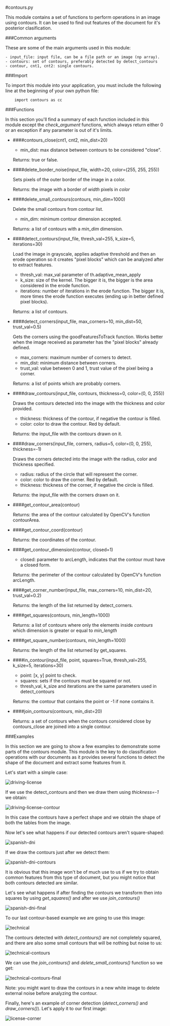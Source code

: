 #contours.py

This module contains a set of functions to perform operations in an image using contours.
It can be used to find out features of the document for it's posterior clasification.


###Common arguments

These are some of the main arguments used in this module:

    - input_file: input file, can be a file path or an image (np array).
    - contours: set of contours, preferably detected by detect_contours
    - contour, cnt1, cnt2: single contours.


###Import

To import this module into your application, you must include the following
line at the beginning of your own python file:

        import contours as cc


###Functions

In this section you'll find a summary of each function included in this module
except the *check_argument* functions, which always return either 0 or an
exception if any parameter is out of it's limits.


- ####contours_close(cnt1, cnt2, min_dist=20)

    - min_dist: max distance between contours to be considered "close".

    Returns: true or false.


- ####delete_border_noise(input_file, width=20, color=(255, 255, 255))

    Sets pixels of the outer border of the image in a color.

    Returns: the image with a border of *width* pixels in *color*


- ####delete_small_contours(contours, min_dim=1000)

    Delete the small contours from contour list.

    - min_dim: minimum contour dimension accepted.

    Returns: a list of contours with a *min_dim* dimension.


- ####detect_contours(input_file, thresh_val=255, k_size=5, iterations=30)

    Load the image in grayscale, applies adaptive threshold and then an erode operation
    so it creates "pixel blocks" which can be analyzed after to extract features.

    - thresh_val: max_val parameter of th.adaptive_mean_apply
    - k_size: size of the kernel. The bigger it is, the bigger is the area considered in the erode function.
    - iterations: number of iterations in the erode function. The bigger it is, more times the erode function executes (ending up in better defined pixel blocks).

    Returns: a list of contours.


- ####detect_corners(input_file, max_corners=10, min_dist=50, trust_val=0.5)

    Gets the corners using the goodFeaturesToTrack function. Works better when the image
    received as parameter has the "pixel blocks" already defined.

    - max_corners: maximum number of corners to detect.
    - min_dist: minimum distance between corners.
    - trust_val: value between 0 and 1, trust value of the pixel being a corner.

    Returns: a list of points which are probably corners.


- ####draw_contours(input_file, contours, thickness=0, color=(0, 0, 255))

    Draws the contours detected into the image with the thickness and color provided.

    - thickness: thickness of the contour, if negative the contour is filled.
    - color: color to draw the contour. Red by default.

    Returns: the input_file with the contours drawn on it.


- ####draw_corners(input_file, corners, radius=5, color=(0, 0, 255), thickness=-1)

    Draws the corners detected into the image with the radius, color and thickness specified.

    - radius: radius of the circle that will represent the corner.
    - color: color to draw the corner. Red by default.
    - thickness: thickness of the corner, if negative the circle is filled.

    Returns: the input_file with the corners drawn on it.


- ####get_contour_area(contour)

    Returns: the area of the contour calculated by OpenCV's function contourArea.


- ####get_contour_coord(contour)

    Returns: the coordinates of the contour.


- ####get_contour_dimension(contour, closed=1)

    - closed: parameter to arcLength, indicates that the contour must have a closed form.

    Returns: the perimeter of the contour calculated by OpenCV's function arcLength.


- ####get_corner_number(input_file, max_corners=10, min_dist=20, trust_val=0.2)

    Returns: the length of the list returned by detect_corners.


- ####get_squares(contours, min_length=1000)

    Returns: a list of contours where only the elements inside *contours* which dimension
    is greater or equal to *min_length*


- ####get_square_number(contours, min_length=1000)

    Returns: the length of the list returned by get_squares.


- ####in_contour(input_file, point, squares=True, thresh_val=255, k_size=5, iterations=30)

    - point: [x, y] point to check.
    - squares: sets if the contours must be squared or not.
    - thresh_val, k_size and iterations are the same parameters used in detect_contours

    Returns: the contour that contains the point or -1 if none contains it.


- ####join_contours(contours, min_dist=20)

    Returns: a set of contours when the contours considered close by contours_close are
    joined into a single contour.


###Examples

In this section we are going to show a few examples to demonstrate some parts of the contours module. This module is the key to do classification operations with our documents as it provides several functions to detect the shape of the document and extract some features from it.

Let's start with a simple case:

![driving-license](../../resources/license.png)

If we use the detect_contours and then we draw them using *thickness=-1* we obtain:

![driving-license-contour](../../resources/license-contour-output.png)

In this case the contours have a perfect shape and we obtain the shape of both the tables from the image.


Now let's see what happens if our detected contours aren't square-shaped:

![spanish-dni](../../resources/dni.png)

If we draw the contours just after we detect them:

![spanish-dni-contours](../../resources/dni-contour-output.png)

It is obvious that this image won't be of much use to us if we try to obtain common features from this type of document, but you might notice that both contours detected are similar.

Let's see what happens if after finding the contours we transform then into squares by using *get_squares()* and after we use *join_contours()*

![spanish-dni-final](../../resources/dni-contour-refined.png)


To our last contour-based example we are going to use this image:

![technical](../../resources/technical.png)

The contours detected with *detect_contours()* are not completely squared, and there are also some small contours that will be nothing but noise to us:

![technical-contours](../../resources/technical-contour-output.png)

We can use the *join_contours()* and *delete_small_contours()* function so we get:

![technical-contours-final](../../resources/technical-contour-refined.png)

Note: you might want to draw the contours in a new white image to delete external noise before analyzing the contour.


Finally, here's an example of corner detection (*detect_corners()* and *draw_corners()*). Let's apply it to our first image:

![license-corner](../../resources/license-corner-output.png)
